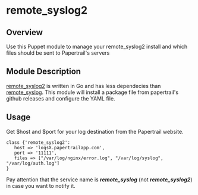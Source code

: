 # remote_syslog2

## Overview

Use this Puppet module to manage your remote_syslog2 install and which files
should be sent to Papertrail's servers

## Module Description

[remote_syslog2](https://github.com/papertrail/remote_syslog2) is written in Go and has less dependecies than [remote_syslog](https://github.com/papertrail/remote_syslog). This module will install a package file from papertrail's github releases and configure the YAML file.

## Usage

Get $host and $port for your log destination from the Papertrail website.
```
class {'remote_syslog2':
   host => 'logsX.papertrailapp.com',
   port => '11111',
   files => ["/var/log/nginx/error.log", "/var/log/syslog", "/var/log/auth.log"]
}
```

Pay attention that the service name is ***remote_syslog*** (not ***remote_syslog2***) in case you want to notify it.
